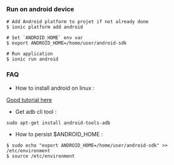 

### Run on android device

```
# Add Android platform to projet if not already done
$ ionic platform add android

# Set `ANDROID_HOME` env var
$ export ANDROID_HOME=/home/user/android-sdk

# Run application
$ ionic run android
```

### FAQ

* How to install android on linux : 

[Good tutorial here](https://androidonlinux.wordpress.com/2013/05/12/setting-up-adb-on-linux)

* Get adb cli tool : 

```
sudo apt-get install android-tools-adb
```

* How to persist $ANDROID_HOME : 

```
$ sudo echo "export ANDROID_HOME=/home/user/android-sdk" >> /etc/environment
$ source /etc/environment
```
